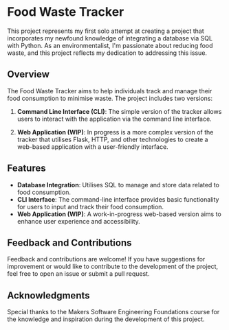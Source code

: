 # Food Waste Tracker

This project represents my first solo attempt at creating a project that incorporates my newfound knowledge of integrating a database via SQL with Python. As an environmentalist, I'm passionate about reducing food waste, and this project reflects my dedication to addressing this issue.

## Overview

The Food Waste Tracker aims to help individuals track and manage their food consumption to minimise waste. The project includes two versions:

1. **Command Line Interface (CLI)**: The simple version of the tracker allows users to interact with the application via the command line interface.

2. **Web Application (WIP)**: In progress is a more complex version of the tracker that utilises Flask, HTTP, and other technologies to create a web-based application with a user-friendly interface.

## Features

- **Database Integration**: Utilises SQL to manage and store data related to food consumption.
- **CLI Interface**: The command-line interface provides basic functionality for users to input and track their food consumption.
- **Web Application (WIP)**: A work-in-progress web-based version aims to enhance user experience and accessibility.


## Feedback and Contributions

Feedback and contributions are welcome! If you have suggestions for improvement or would like to contribute to the development of the project, feel free to open an issue or submit a pull request.

## Acknowledgments

Special thanks to the Makers Software Engineering Foundations course for the knowledge and inspiration during the development of this project.
